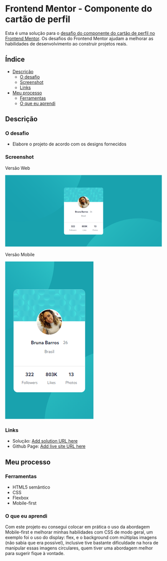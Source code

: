 # Frontend Mentor - Componente do cartão de perfil

Esta é uma solução para o [desafio do componente do cartão de perfil no Frontend Mentor](https://www.front//or.io/challenges/profile-card-component-cfArpWshJ). 
Os desafios do Frontend Mentor ajudam a melhorar as habilidades de desenvolvimento ao construir projetos reais.

## Índice
- [Descrição](#descrição)
  - [O desafio](#o-desafio)
  - [Screenshot](#screenshot)
  - [Links](#links)
- [Meu processo](#meu-processo)
  - [Ferramentas](#ferramentas)
  - [O que eu aprendi](#o-que-eu-aprendi)
  
## Descrição

### O desafio

- Elabore o projeto de acordo com os designs fornecidos

### Screenshot
Versão Web

![Screenshot Web](./design/screenshot-web.png)

Versão Mobile

![Screenshot Mobile](./design/screenshot-mobile.png)

### Links

- Solução: [Add solution URL here](https://www.frontendmentor.io/solutions/componente-do-carto-de-perfil-zTIR23csk)
- Github Page: [Add live site URL here](https://brunanunesbarros.github.io/profile-card-component/index.html)

## Meu processo

### Ferramentas

- HTML5 semântico
- CSS
- Flexbox
- Mobile-first 

### O que eu aprendi

Com este projeto eu consegui colocar em prática o uso da abordagem Mobile-first e melhorar minhas habilidades com CSS de modo geral, um exemplo foi o uso do display: flex, e o background com múltiplas imagens (não sabia que era possível), inclusive tive bastante dificuldade na hora de manipular essas imagens circulares, quem tiver uma abordagem melhor para sugerir fique à vontade. 

